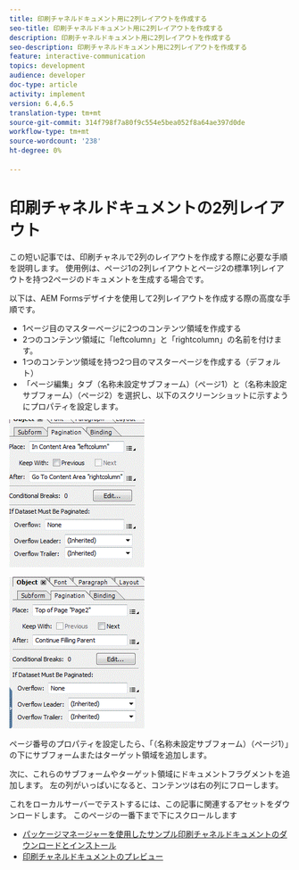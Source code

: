 ```yaml
---
title: 印刷チャネルドキュメント用に2列レイアウトを作成する
seo-title: 印刷チャネルドキュメント用に2列レイアウトを作成する
description: 印刷チャネルドキュメント用に2列レイアウトを作成する
seo-description: 印刷チャネルドキュメント用に2列レイアウトを作成する
feature: interactive-communication
topics: development
audience: developer
doc-type: article
activity: implement
version: 6.4,6.5
translation-type: tm+mt
source-git-commit: 314f798f7a80f9c554e5bea052f8a64ae397d0de
workflow-type: tm+mt
source-wordcount: '238'
ht-degree: 0%

---
```



# 印刷チャネルドキュメントの2列レイアウト

この短い記事では、印刷チャネルで2列のレイアウトを作成する際に必要な手順を説明します。 使用例は、ページ1の2列レイアウトとページ2の標準1列レイアウトを持つ2ページのドキュメントを生成する場合です。

以下は、AEM Formsデザイナを使用して2列レイアウトを作成する際の高度な手順です。

* 1ページ目のマスターページに2つのコンテンツ領域を作成する
* 2つのコンテンツ領域に「leftcolumn」と「rightcolumn」の名前を付けます。
* 1つのコンテンツ領域を持つ2つ目のマスターページを作成する（デフォルト）
* 「ページ編集」タブ（名称未設定サブフォーム）（ページ1）と（名称未設定サブフォーム）（ページ2）を選択し、以下のスクリーンショットに示すようにプロパティを設定します。

![page1](assets/untitledsubform_paginationproperties.gif)

![page2](assets/untitled_subformpage2.gif)

ページ番号のプロパティを設定したら、「（名称未設定サブフォーム）（ページ1）」の下にサブフォームまたはターゲット領域を追加します。

次に、これらのサブフォームやターゲット領域にドキュメントフラグメントを追加します。 左の列がいっぱいになると、コンテンツは右の列にフローします。

これをローカルサーバーでテストするには、この記事に関連するアセットをダウンロードします。 このページの一番下まで下にスクロールします

* [パッケージマネージャーを使用したサンプル印刷チャネルドキュメントのダウンロードとインストール](assets/print-channel-with-two-column-layout.zip)
* [印刷チャネルドキュメントのプレビュー](http://localhost:4502/content/dam/formsanddocuments/2columnlayout/jcr:content?channel=print&amp;mode=preview&amp;dataRef=service%3A%2F%2FFnDTestData&amp;wcmmode=disabled)
